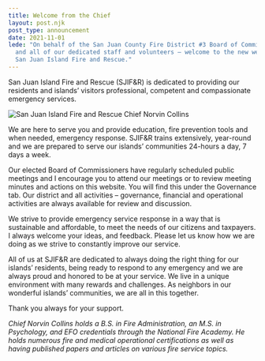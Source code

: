 ```yaml
---
title: Welcome from the Chief
layout: post.njk
post_type: announcement
date: 2021-11-01
lede: "On behalf of the San Juan County Fire District #3 Board of Commissioners
  and all of our dedicated staff and volunteers – welcome to the new website for
  San Juan Island Fire and Rescue."
---
```

San Juan Island Fire and Rescue (SJIF&R) is dedicated to providing our residents and islands’ visitors professional, competent and compassionate emergency services.

![San Juan Island Fire and Rescue Chief Norvin Collins](/assets/chief-photo-3-1-1152x1536.jpeg "San Juan Island Fire and Rescue Chief Norvin Collins")

We are here to serve you and provide education, fire prevention tools and when needed, emergency response. SJIF&R trains extensively, year-round and we are prepared to serve our islands’ communities 24-hours a day, 7 days a week. 

Our elected Board of Commissioners have regularly scheduled public meetings and I encourage you to attend our meetings or to review meeting minutes and actions on this website. You will find this under the Governance tab. Our district and all activities – governance, financial and operational activities are always available for review and discussion.

We strive to provide emergency service response in a way that is sustainable and affordable, to meet the needs of our citizens and taxpayers. I always welcome your ideas, and feedback. Please let us know how we are doing as we strive to constantly improve our service.

All of us at SJIF&R are dedicated to always doing the right thing for our islands’ residents, being ready to respond to any emergency and we are always proud and honored to be at your service. We live in a unique environment with many rewards and challenges. As neighbors in our wonderful islands’ communities, we are all in this together.

Thank you always for your support.

*Chief Norvin Collins holds a B.S. in Fire Administration, an M.S. in Psychology, and EFO credentials through the National Fire Academy. He holds numerous fire and medical operational certifications as well as having published papers and articles on various fire service topics.*